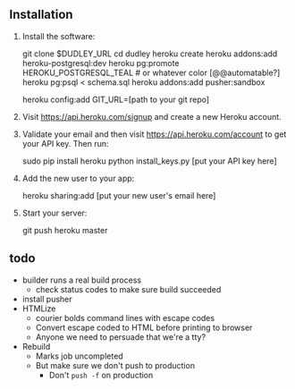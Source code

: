 ## Installation


1. Install the software:

    git clone $DUDLEY_URL
    cd dudley
    heroku create
    heroku addons:add heroku-postgresql:dev
    heroku pg:promote HEROKU_POSTGRESQL_TEAL # or whatever color [@@automatable?]
    heroku pg:psql < schema.sql
    heroku addons:add pusher:sandbox
    
    heroku config:add GIT_URL=[path to your git repo]

2. Visit <https://api.heroku.com/signup> and create a new Heroku account.
3. Validate your email and then visit <https://api.heroku.com/account> to get your API key. Then run:

    sudo pip install heroku
    python install_keys.py [put your API key here]

4. Add the new user to your app:

    heroku sharing:add [put your new user's email here]

5. Start your server:
    
    git push heroku master

## todo

 - builder runs a real build process
   - check status codes to make sure build succeeded
 - install pusher
 - HTMLize
   - courier bolds command lines with escape codes
   - Convert escape coded to HTML before printing to browser
   - Anyone we need to persuade that we're a tty?
 - Rebuild
   - Marks job uncompleted
   - But make sure we don't push to production
     - Don't `push -f` on production

 
